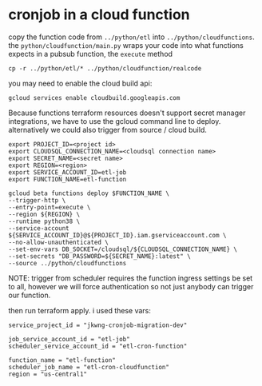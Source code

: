 # cronjob in a cloud function

copy the function code from `../python/etl` into `../python/cloudfunctions`.  the `python/cloudfunction/main.py` wraps your code into what functions expects in a pubsub function, the `execute` method

```
cp -r ../python/etl/* ../python/cloudfunction/realcode
```

you may need to enable the cloud build api:

```
gcloud services enable cloudbuild.googleapis.com
```

Because functions terraform resources doesn't support secret manager integrations, we have to use the gcloud command line to deploy.  alternatively we could also trigger from source / cloud build.

```
export PROJECT_ID=<project id>
export CLOUDSQL_CONNECTION_NAME=<cloudsql connection name>
export SECRET_NAME=<secret name>
export REGION=<region>
export SERVICE_ACCOUNT_ID=etl-job
export FUNCTION_NAME=etl-function

gcloud beta functions deploy $FUNCTION_NAME \
--trigger-http \
--entry-point=execute \
--region ${REGION} \
--runtime python38 \
--service-account ${SERVICE_ACCOUNT_ID}@${PROJECT_ID}.iam.gserviceaccount.com \
--no-allow-unauthenticated \
--set-env-vars DB_SOCKET=/cloudsql/${CLOUDSQL_CONNECTION_NAME} \
--set-secrets "DB_PASSWORD=${SECRET_NAME}:latest" \
--source ../python/cloudfunctions
```

NOTE: trigger from scheduler requires the function ingress settings be set to all, however we will force authentication so not just anybody can trigger our function.

then run terraform apply.  i used these vars:

```
service_project_id = "jkwng-cronjob-migration-dev"

job_service_account_id = "etl-job"
scheduler_service_account_id = "etl-cron-function"

function_name = "etl-function"
scheduler_job_name = "etl-cron-cloudfunction"
region = "us-central1"
```